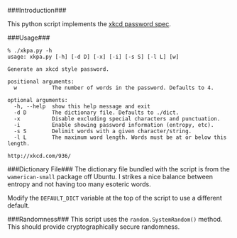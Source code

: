 ###Introduction###

This python script implements the [xkcd password spec](http://xkcd.com/936/).

###Usage###

```
% ./xkpa.py -h
usage: xkpa.py [-h] [-d D] [-x] [-i] [-s S] [-l L] [w]

Generate an xkcd style password.

positional arguments:
  w           The number of words in the password. Defaults to 4.

optional arguments:
  -h, --help  show this help message and exit
  -d D        The dictionary file. Defaults to ./dict.
  -x          Disable excluding special characters and punctuation.
  -i          Enable showing password information (entropy, etc).
  -s S        Delimit words with a given character/string.
  -l L        The maximum word length. Words must be at or below this length.

http://xkcd.com/936/
```

###Dictionary File###
The dictionary file bundled with the script is from the `wamerican-small` package off Ubuntu. I strikes a nice balance between entropy and not having too many esoteric words.
 
Modify the `DEFAULT_DICT` variable at the top of the script to use a different default.

###Randomness###
This script uses the `random.SystemRandom()` method. This should provide cryptographically secure randomness.
